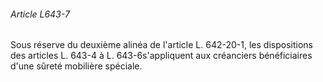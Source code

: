 ###### Article L643-7

Sous réserve du deuxième alinéa de l'article L. 642-20-1, les dispositions des articles L. 643-4 à L. 643-6s'appliquent aux créanciers bénéficiaires d'une sûreté mobilière spéciale.

